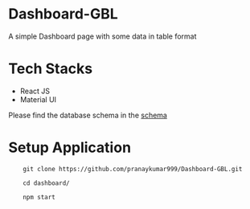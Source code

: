 # Dashboard-GBL
A simple Dashboard page with some data in table format

# Tech Stacks
* React JS
* Material UI

Please find the database schema in the <a href="https://github.com/pranaykumar999/Dashboard-GBL/blob/main/dashboard/schema.js">schema</a>

# Setup Application
```
    git clone https://github.com/pranaykumar999/Dashboard-GBL.git

    cd dashboard/

    npm start
    
```
